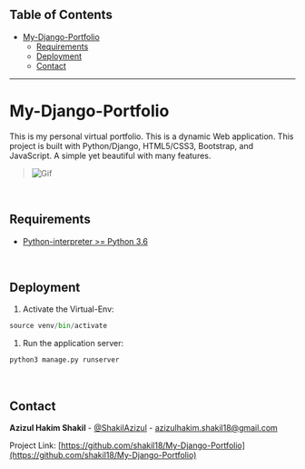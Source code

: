 ## Table of Contents

- [My-Django-Portfolio <a name = "about_the_project"></a>](#my-django-portfolio-)
  - [Requirements <a name = "requirements"></a>](#requirements-)
  - [Deployment <a name = "deployment"></a>](#deployment-)
  - [Contact <a name = "contact"></a>](#contact-)
---



<!-- ABOUT THE PROJECT -->
# My-Django-Portfolio <a name = "about_the_project"></a>

This is my personal virtual portfolio. This is a dynamic Web application. This project is built with Python/Django, HTML5/CSS3, Bootstrap, and JavaScript. A simple yet beautiful with many features. 

> ![Gif](Intro.gif)


<br />

<!-- REQUIREMENTS  -->
## Requirements <a name = "requirements"></a>

- [Python-interpreter >= Python 3.6 <a href="https://www.python.org/downloads/"> </a>](python_download)

<br/>

<!-- DEPLOYMENT  -->
## Deployment <a name = "deployment"></a>
1. Activate the Virtual-Env:
```python
source venv/bin/activate
```
1. Run the application server:
```python
python3 manage.py runserver
```

<br/>

<!-- CONTACT -->
## Contact <a name = "contact"></a>

**Azizul Hakim Shakil** - [@ShakilAzizul](https://twitter.com/ShakilAzizul) - azizulhakim.shakil18@gmail.com

Project Link: [https://github.com/shakil18/My-Django-Portfolio](https://github.com/shakil18/My-Django-Portfolio)

<br/>

